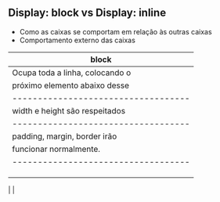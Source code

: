 ## Display: block vs Display: inline

- Como as caixas se comportam em relação às outras caixas
- Comportamento externo das caixas

|**block**
|-----------------------------------|
|Ocupa toda a linha, colocando o    |
|próximo elemento abaixo desse      |
|-----------------------------------|
|width e height são respeitados     |
|-----------------------------------|
|padding, margin, border irão       |
|funcionar normalmente.             |
|-----------------------------------|
|                                   |
|                                   |
|                                   |
|
|
